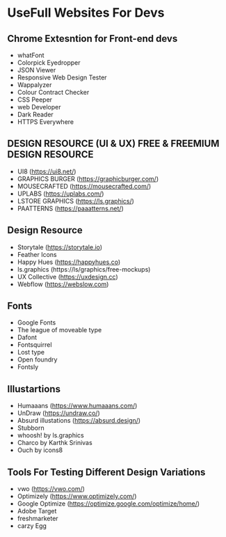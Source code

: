 # UseFull Websites For Devs


## Chrome Extesntion for Front-end devs

 - whatFont 
 - Colorpick Eyedropper
 - JSON Viewer
 - Responsive Web Design Tester
 - Wappalyzer
 - Colour Contract Checker
 - CSS Peeper
 - web Developer
 - Dark Reader 
 - HTTPS Everywhere


## DESIGN RESOURCE (UI & UX) FREE & FREEMIUM DESIGN RESOURCE

- UI8 (https://ui8.net/)
- GRAPHICS BURGER (https://graphicburger.com/)
- MOUSECRAFTED (https://mousecrafted.com/)
- UPLABS (https://uplabs.com/)
- LSTORE GRAPHICS (https://ls.graphics/)
- PAATTERNS (https://paaatterns.net/)

## Design Resource

 - Storytale (https://storytale.io)
 - Feather Icons
 - Happy Hues (https://happyhues.co)
 - ls.graphics (https://ls/graphics/free-mockups)
 - UX Collective (https://uxdesign.cc)
 - Webflow (https://webslow.com)


## Fonts

 - Google Fonts
 - The league of moveable type
 - Dafont
 - Fontsquirrel
 - Lost type
 - Open foundry
 - Fontsly
 
## Illustartions 

- Humaaans (https://www.humaaans.com/)
- UnDraw (https://undraw.co/)
- Absurd illustations (https://absurd.design/)
- Stubborn
- whoosh! by ls.graphics
- Charco by Karthk Srinivas
- Ouch by icons8
 
## Tools For Testing Different Design Variations

- vwo (https://vwo.com/)
- Optimizely (https://www.optimizely.com/)
- Google Optimize (https://optimize.google.com/optimize/home/)
- Adobe Target 
- freshmarketer
- carzy Egg
 



